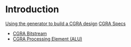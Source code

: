 # Introduction

[Using the generator to build a CGRA design](CGRA-Generator.md)
[CGRA Specs](CGRA-Specs/intro.md)
* [CGRA Bitstream](CGRA-Specs/bitstream-spec.md)
* [CGRA Processing Element (ALU)](CGRA-Specs/pe-spec.md)

